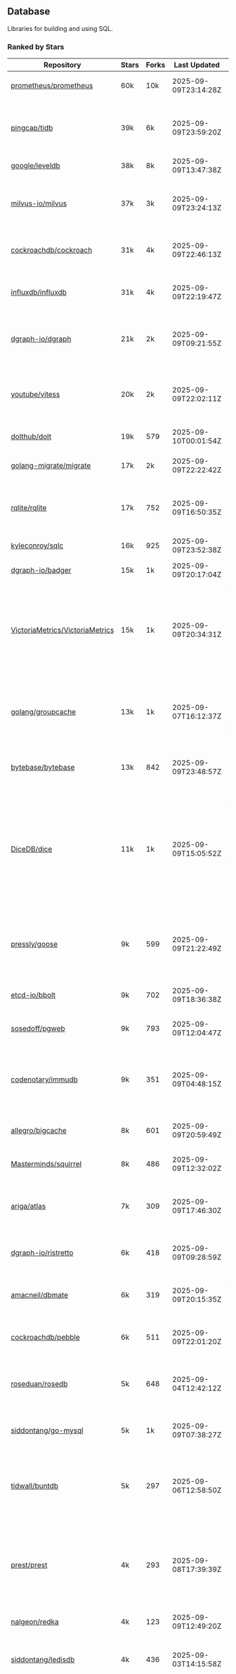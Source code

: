 ## Database

Libraries for building and using SQL.

### Ranked by Stars

| Repository | Stars | Forks | Last Updated | Description | 
|------------|-------|-------|--------------|-------------|
| [prometheus/prometheus](https://github.com/prometheus/prometheus) | 60k | 10k | 2025-09-09T23:14:28Z |  Monitoring system and time series database. |
| [pingcap/tidb](https://github.com/pingcap/tidb) | 39k | 6k | 2025-09-09T23:59:20Z |  TiDB is a distributed SQL database. Inspired by the design of Google F1. |
| [google/leveldb](https://github.com/google/leveldb) | 38k | 8k | 2025-09-09T13:47:38Z | key/value database in Go. |
| [milvus-io/milvus](https://github.com/milvus-io/milvus) | 37k | 3k | 2025-09-09T23:24:13Z |  Milvus is a vector database for embedding management, analytics and search. |
| [cockroachdb/cockroach](https://github.com/cockroachdb/cockroach) | 31k | 4k | 2025-09-09T22:46:13Z |  Scalable, Geo-Replicated, Transactional Datastore. |
| [influxdb/influxdb](https://github.com/influxdb/influxdb) | 31k | 4k | 2025-09-09T22:19:47Z |  Scalable datastore for metrics, events, and real-time analytics. |
| [dgraph-io/dgraph](https://github.com/dgraph-io/dgraph) | 21k | 2k | 2025-09-09T09:21:55Z |  Scalable, Distributed, Low Latency, High Throughput Graph Database. |
| [youtube/vitess](https://github.com/youtube/vitess) | 20k | 2k | 2025-09-09T22:02:11Z |  vitess provides servers and tools which facilitate scaling of MySQL databases for large scale web services. |
| [dolthub/dolt](https://github.com/dolthub/dolt) | 19k | 579 | 2025-09-10T00:01:54Z |  Dolt – It's Git for Data. |
| [golang-migrate/migrate](https://github.com/golang-migrate/migrate) | 17k | 2k | 2025-09-09T22:22:42Z |  Database migrations. CLI and Golang library. |
| [rqlite/rqlite](https://github.com/rqlite/rqlite) | 17k | 752 | 2025-09-09T16:50:35Z |  The lightweight, distributed, relational database built on SQLite. |
| [kyleconroy/sqlc](https://github.com/kyleconroy/sqlc) | 16k | 925 | 2025-09-09T23:52:38Z |  Generate type-safe code from SQL. |
| [dgraph-io/badger](https://github.com/dgraph-io/badger) | 15k | 1k | 2025-09-09T20:17:04Z |  Fast key-value store in Go. |
| [VictoriaMetrics/VictoriaMetrics](https://github.com/VictoriaMetrics/VictoriaMetrics) | 15k | 1k | 2025-09-09T20:34:31Z |  fast, resource-effective and scalable open source time series database. May be used as long-term remote storage for Prometheus. Supports PromQL. |
| [golang/groupcache](https://github.com/golang/groupcache) | 13k | 1k | 2025-09-07T16:12:37Z |  Groupcache is a caching and cache-filling library, intended as a replacement for memcached in many cases. |
| [bytebase/bytebase](https://github.com/bytebase/bytebase) | 13k | 842 | 2025-09-09T23:48:57Z |  Safe database schema change and version control for DevOps teams. |
| [DiceDB/dice](https://github.com/DiceDB/dice) | 11k | 1k | 2025-09-09T15:05:52Z |  An open-source, fast, reactive, in-memory database optimized for modern hardware. Higher throughput and lower median latencies, making it ideal for modern workloads. |
| [pressly/goose](https://github.com/pressly/goose) | 9k | 599 | 2025-09-09T21:22:49Z |  Database migration tool. You can manage your database's evolution by creating incremental SQL or Go scripts. |
| [etcd-io/bbolt](https://github.com/etcd-io/bbolt) | 9k | 702 | 2025-09-09T18:36:38Z |  An embedded key/value database for Go. |
| [sosedoff/pgweb](https://github.com/sosedoff/pgweb) | 9k | 793 | 2025-09-09T12:04:47Z |  Web-based PostgreSQL database browser. |
| [codenotary/immudb](https://github.com/codenotary/immudb) | 9k | 351 | 2025-09-09T04:48:15Z |  immudb is a lightweight, high-speed immutable database for systems and applications written in Go. |
| [allegro/bigcache](https://github.com/allegro/bigcache) | 8k | 601 | 2025-09-09T20:59:49Z |  Efficient key/value cache for gigabytes of data. |
| [Masterminds/squirrel](https://github.com/Masterminds/squirrel) | 8k | 486 | 2025-09-09T12:32:02Z |  Go library that helps you build SQL queries. |
| [ariga/atlas](https://github.com/ariga/atlas) | 7k | 309 | 2025-09-09T17:46:30Z |  A Database Toolkit. A CLI designed to help companies better work with their data. |
| [dgraph-io/ristretto](https://github.com/dgraph-io/ristretto) | 6k | 418 | 2025-09-09T09:28:59Z |   A high performance memory-bound Go cache. |
| [amacneil/dbmate](https://github.com/amacneil/dbmate) | 6k | 319 | 2025-09-09T20:15:35Z |  A lightweight, framework-agnostic database migration tool. |
| [cockroachdb/pebble](https://github.com/cockroachdb/pebble) | 6k | 511 | 2025-09-09T22:01:20Z |  RocksDB/LevelDB inspired key-value database in Go. |
| [roseduan/rosedb](https://github.com/roseduan/rosedb) | 5k | 648 | 2025-09-04T12:42:12Z |  An embedded k-v database based on LSM+WAL, supports string, list, hash, set, zset. |
| [siddontang/go-mysql](https://github.com/siddontang/go-mysql) | 5k | 1k | 2025-09-09T07:38:27Z |  Go toolset to handle MySQL protocol and replication. |
| [tidwall/buntdb](https://github.com/tidwall/buntdb) | 5k | 297 | 2025-09-06T12:58:50Z |  Fast, embeddable, in-memory key/value database for Go with custom indexing and spatial support. |
| [prest/prest](https://github.com/prest/prest) | 4k | 293 | 2025-09-08T17:39:39Z |  Simplify and accelerate development, ⚡ instant, realtime, high-performance on any Postgres application, existing or new. |
| [nalgeon/redka](https://github.com/nalgeon/redka) | 4k | 123 | 2025-09-09T12:49:20Z |  Redis re-implemented with SQLite. |
| [siddontang/ledisdb](https://github.com/siddontang/ledisdb) | 4k | 436 | 2025-09-03T14:15:58Z |  Ledisdb is a high performance NoSQL like Redis based on LevelDB. |
| [knq/xo](https://github.com/knq/xo) | 4k | 329 | 2025-09-09T14:38:05Z |  Generate idiomatic Go code for databases based on existing schema definitions or custom queries supporting PostgreSQL, MySQL, SQLite, Oracle, and Microsoft SQL Server. |
| [hdt3213/godis](https://github.com/hdt3213/godis) | 4k | 600 | 2025-09-08T06:55:29Z |  A Golang implemented high-performance Redis server and cluster. |
| [xujiajun/nutsdb](https://github.com/xujiajun/nutsdb) | 4k | 341 | 2025-09-06T19:12:09Z |  Nutsdb is a simple, fast, embeddable, persistent key/value store written in pure Go. It supports fully serializable transactions and many data structures such as list, set, sorted set. |
| [rubenv/sql-migrate](https://github.com/rubenv/sql-migrate) | 3k | 290 | 2025-09-05T05:55:06Z |  Database migration tool. Allows embedding migrations into the application using go-bindata. |
| [go-jet/jet](https://github.com/go-jet/jet) | 3k | 156 | 2025-09-09T21:25:18Z |  Framework for writing type-safe SQL queries in Go, with ability to easily convert database query result into desired arbitrary object structure. |
| [lindb/lindb](https://github.com/lindb/lindb) | 3k | 280 | 2025-09-06T05:47:35Z |  LinDB is a scalable, high performance, high availability distributed time series database. |
| [eko/gocache](https://github.com/eko/gocache) | 3k | 219 | 2025-09-09T13:58:04Z |  A complete Go cache library with multiple stores (memory, memcache, redis, ...), chainable, loadable, metrics cache and more. |
| [HouzuoGuo/tiedot](https://github.com/HouzuoGuo/tiedot) | 3k | 260 | 2025-08-27T12:04:54Z |  Your NoSQL database powered by Golang. |
| [bluele/gcache](https://github.com/bluele/gcache) | 3k | 283 | 2025-09-09T15:24:45Z |  Cache library with support for expirable Cache, LFU, LRU and ARC. |
| [doug-martin/goqu](https://github.com/doug-martin/goqu) | 3k | 220 | 2025-09-08T03:28:27Z |  Idiomatic SQL builder and query library. |
| [maypok86/otter](https://github.com/maypok86/otter) | 2k | 52 | 2025-09-09T15:35:59Z |  A high performance lockless cache for Go. Many times faster than Ristretto and friends. |
| [VictoriaMetrics/fastcache](https://github.com/VictoriaMetrics/fastcache) | 2k | 185 | 2025-09-08T13:17:21Z |  fast thread-safe inmemory cache for big number of entries. Minimizes GC overhead. |
| [flower-corp/lotusdb](https://github.com/flower-corp/lotusdb) | 2k | 185 | 2025-09-04T13:11:30Z |  Fast k/v database compatible with lsm and b+tree. |
| [muesli/cache2go](https://github.com/muesli/cache2go) | 2k | 513 | 2025-08-28T09:32:25Z |  In-memory key:value cache which supports automatic invalidation based on timeouts. |
| [didi/gendry](https://github.com/didi/gendry) | 2k | 196 | 2025-09-05T02:12:22Z |  Non-invasive SQL builder and powerful data binder. |
| [CovenantSQL/CovenantSQL](https://github.com/CovenantSQL/CovenantSQL) | 2k | 145 | 2025-09-08T18:04:12Z |  CovenantSQL is a SQL database on blockchain. |
| [kelindar/column](https://github.com/kelindar/column) | 1k | 65 | 2025-08-23T10:10:04Z |  High-performance, columnar, embeddable in-memory store with bitmap indexing and transactions. |
| [peterbourgon/diskv](https://github.com/peterbourgon/diskv) | 1k | 105 | 2025-09-01T05:58:19Z |  Home-grown disk-backed key-value store. |
| [Vertamedia/chproxy](https://github.com/Vertamedia/chproxy) | 1k | 274 | 2025-09-08T11:02:55Z |  HTTP proxy for ClickHouse database. |
| [akrylysov/pogreb](https://github.com/akrylysov/pogreb) | 1k | 94 | 2025-08-23T10:20:33Z |  Embedded key-value store for read-heavy workloads. |
| [skeema/skeema](https://github.com/skeema/skeema) | 1k | 104 | 2025-09-03T21:37:14Z |  Pure-SQL schema management system for MySQL, with support for sharding and external online schema change tools. |
| [paranoidguy/databunker](https://github.com/paranoidguy/databunker) | 1k | 85 | 2025-09-06T22:44:09Z |  Personally identifiable information (PII) storage service built to comply with GDPR and CCPA. |
| [objectbox/objectbox-go](https://github.com/objectbox/objectbox-go) | 1k | 51 | 2025-09-09T03:17:44Z |  High-performance embedded Object Database (NoSQL) with Go API. |
| [viccon/sturdyc](https://github.com/viccon/sturdyc) | 1k | 30 | 2025-09-09T08:46:12Z |  A caching library with advanced concurrency features designed to make I/O heavy applications robust and highly performant. |
| [cybertec-postgresql/pg_timetable](https://github.com/cybertec-postgresql/pg_timetable) | 1k | 66 | 2025-09-09T17:16:13Z |  Advanced scheduling for PostgreSQL. |
| [jellydator/ttlcache](https://github.com/jellydator/ttlcache) | 1k | 131 | 2025-09-09T19:55:17Z |  An in-memory cache with item expiration and generics. |
| [go-gormigrate/gormigrate](https://github.com/go-gormigrate/gormigrate) | 1k | 104 | 2025-09-09T16:46:03Z |  Database schema migration helper for Gorm ORM. |
| [linkedin/goavro](https://github.com/linkedin/goavro) | 1k | 224 | 2025-09-08T19:20:39Z |  A Go package that encodes and decodes Avro data. |
| [krotik/eliasdb](https://github.com/krotik/eliasdb) | 1k | 50 | 2025-08-28T12:52:32Z |  Dependency-free, transactional graph database with REST API, phrase search and SQL-like query language. |
| [couchbase/moss](https://github.com/couchbase/moss) | 1k | 63 | 2025-08-24T05:17:44Z |  Moss is a simple LSM key-value storage engine written in 100% Go. |
| [ostafen/clover](https://github.com/ostafen/clover) | 775 | 68 | 2025-09-09T06:13:05Z |  A lightweight document-oriented NoSQL database written in pure Golang. |
| [gchaincl/dotsql](https://github.com/gchaincl/dotsql) | 749 | 53 | 2025-07-24T10:08:22Z |  Go library that helps you keep sql files in one place and use them with ease. |
| [go-ozzo/ozzo-dbx](https://github.com/go-ozzo/ozzo-dbx) | 656 | 102 | 2025-08-14T15:26:52Z |  Powerful data retrieval methods as well as DB-agnostic query building capabilities. |
| [HDT3213/rdb](https://github.com/HDT3213/rdb) | 570 | 127 | 2025-09-09T14:19:09Z |  Redis RDB file parser for secondary development and memory analysis. |
| [mgtv-tech/jetcache-go](https://github.com/mgtv-tech/jetcache-go) | 510 | 38 | 2025-09-09T03:56:02Z |  Unified Go cache library supporting multi-level caching. |
| [EchoVault/EchoVault](https://github.com/EchoVault/EchoVault) | 504 | 44 | 2025-09-04T23:48:09Z |  Embeddable Distributed in-memory data store compatible with Redis clients. |
| [nikepan/clickhouse-bulk](https://github.com/nikepan/clickhouse-bulk) | 504 | 86 | 2025-08-25T14:27:34Z |  Collects small inserts and sends big requests to ClickHouse servers. |
| [lqs/sqlingo](https://github.com/lqs/sqlingo) | 441 | 27 | 2025-09-08T02:33:58Z |  A lightweight DSL to build SQL in Go. |
| [jmhodges/levigo](https://github.com/jmhodges/levigo) | 419 | 82 | 2025-09-05T15:23:29Z |  Levigo is a Go wrapper for LevelDB. |
| [rocketlaunchr/dbq](https://github.com/rocketlaunchr/dbq) | 414 | 20 | 2025-08-27T20:35:44Z |  Zero boilerplate database operations for Go. |
| [recoilme/pudge](https://github.com/recoilme/pudge) | 373 | 33 | 2025-05-10T18:56:16Z |  Fast and simple key/value store written using Go's standard library. |
| [faabiosr/cachego](https://github.com/faabiosr/cachego) | 373 | 23 | 2025-05-19T03:52:25Z |  Golang Cache component for multiple drivers. |
| [Yiling-J/theine-go](https://github.com/Yiling-J/theine-go) | 344 | 22 | 2025-09-06T11:25:13Z |  High performance, near optimal in-memory cache with proactive TTL expiration and generics. |
| [wesql/wescale](https://github.com/wesql/wescale) | 306 | 13 | 2025-09-07T12:07:33Z |  WeScale is a database proxy designed to enhance the scalability, performance, security, and resilience of your applications. |
| [elgris/sqrl](https://github.com/elgris/sqrl) | 282 | 37 | 2025-08-30T21:22:34Z |  SQL query builder, fork of Squirrel with improved performance. |
| [gatewayd-io/gatewayd](https://github.com/gatewayd-io/gatewayd) | 266 | 21 | 2025-09-06T18:48:32Z |  Cloud-native database gateway and framework for building data-driven applications. Like API gateways, for databases. |
| [chrislusf/vasto](https://github.com/chrislusf/vasto) | 264 | 30 | 2025-08-07T14:05:38Z |  A distributed high-performance key-value store. On Disk. Eventual consistent. HA. Able to grow or shrink without service interruption. |
| [elastic/go-freelru](https://github.com/elastic/go-freelru) | 249 | 20 | 2025-09-04T05:33:39Z | A GC-less, fast and generic LRU hashmap library with optional locking, sharding, eviction and expiration. |
| [liweiyi88/onedump](https://github.com/liweiyi88/onedump) | 229 | 20 | 2025-09-09T01:43:33Z |  Database backup from different drivers to different destinations with one command and configuration. |
| [naughtygopher/pocache](https://github.com/naughtygopher/pocache) | 225 | 5 | 2025-08-25T17:22:22Z |  Pocache is a minimal cache package which focuses on a preemptive optimistic caching strategy. |
| [fern4lvarez/piladb](https://github.com/fern4lvarez/piladb) | 207 | 22 | 2025-06-20T18:56:40Z |  Lightweight RESTful database engine based on stack data structures. |
| [bokwoon95/go-structured-query](https://github.com/bokwoon95/go-structured-query) | 201 | 11 | 2025-06-01T17:00:01Z |  Type-safe SQL builder and struct mapper for Go. |
| [knocknote/octillery](https://github.com/knocknote/octillery) | 199 | 30 | 2025-08-08T22:31:12Z |  Go package for sharding databases ( Supports every ORM or raw SQL ). |
| [akyoto/cache](https://github.com/akyoto/cache) | 194 | 22 | 2025-07-18T22:24:22Z |  In-memory key:value store with expiration time, 0 dependencies, <100 LoC, 100% coverage. |
| [amit-davidson/LibraDB](https://github.com/amit-davidson/LibraDB) | 190 | 27 | 2025-08-09T13:02:33Z |  LibraDB is a simple database with less than 1000 lines of code for learning. |
| [arthurkushman/buildsqlx](https://github.com/arthurkushman/buildsqlx) | 182 | 17 | 2025-08-10T00:42:37Z |  Go database query builder library for PostgreSQL. |
| [leporo/sqlf](https://github.com/leporo/sqlf) | 181 | 15 | 2025-08-11T14:05:24Z |  Fast SQL query builder. |
| [lopezator/migrator](https://github.com/lopezator/migrator) | 178 | 18 | 2025-06-27T14:50:36Z |  Dead simple Go database migration library. |
| [nullism/bqb](https://github.com/nullism/bqb) | 174 | 13 | 2025-07-23T15:33:28Z |  Lightweight and easy to learn query builder. |
| [iwanbk/bcache](https://github.com/iwanbk/bcache) | 161 | 20 | 2025-08-08T08:15:26Z |  Eventually consistent distributed in-memory cache Go library. |
| [viney-shih/go-cache](https://github.com/viney-shih/go-cache) | 159 | 13 | 2025-08-22T21:25:03Z |  A flexible multi-layer Go caching library to deal with in-memory and shared cache by adopting Cache-Aside pattern. |
| [GuiaBolso/darwin](https://github.com/GuiaBolso/darwin) | 149 | 33 | 2025-05-31T14:31:28Z |  Database schema evolution library for Go. |
| [galeone/igor](https://github.com/galeone/igor) | 126 | 4 | 2025-05-12T21:36:37Z |  Abstraction layer for PostgreSQL that supports advanced functionality and uses gorm-like syntax. |
| [erni27/imcache](https://github.com/erni27/imcache) | 125 | 6 | 2025-06-24T14:54:40Z |  A generic in-memory cache Go library. It supports expiration, sliding expiration, max entries limit, eviction callbacks and sharding. |
| [unit-io/unitdb](https://github.com/unit-io/unitdb) | 123 | 10 | 2025-08-14T20:20:10Z |  Fast timeseries database for IoT, realtime messaging applications. Access unitdb with pubsub over tcp or websocket using github.com/unit-io/unitd application. |
| [sunary/sqlize](https://github.com/sunary/sqlize) | 121 | 14 | 2025-07-30T07:23:35Z |  Database migration generator. Allows generate sql migration from model and existing sql by differ them. |
| [sj14/dbbench](https://github.com/sj14/dbbench) | 110 | 19 | 2025-09-09T14:29:25Z |  Database benchmarking tool with support for several databases and scripts. |
| [OrlovEvgeny/go-mcache](https://github.com/OrlovEvgeny/go-mcache) | 99 | 17 | 2025-08-20T19:39:27Z |  Fast in-memory key:value store/cache library. Pointer caches. |
| [jameycribbs/hare](https://github.com/jameycribbs/hare) | 98 | 10 | 2025-09-06T11:25:29Z |  A simple database management system that stores each table as a text file of line-delimited JSON. |
| [cristalhq/builq](https://github.com/cristalhq/builq) | 94 | 3 | 2025-06-19T20:56:34Z |  Easily build SQL queries in Go. |
| [robinjoseph08/go-pg-migrations](https://github.com/robinjoseph08/go-pg-migrations) | 86 | 22 | 2025-07-12T12:21:29Z |  A Go package to help write migrations with go-pg/pg. |
| [zekroTJA/timedmap](https://github.com/zekroTJA/timedmap) | 74 | 10 | 2025-08-02T15:44:44Z |  Map with expiring key-value pairs. |
| [bartventer/gorm-multitenancy](https://github.com/bartventer/gorm-multitenancy) | 69 | 6 | 2025-09-04T09:48:56Z |  Multi-tenancy support for GORM managed databases. |
| [codingsince1985/couchcache](https://github.com/codingsince1985/couchcache) | 67 | 7 | 2025-06-20T19:01:18Z |  RESTful caching micro-service backed by Couchbase server. |
| [xujiajun/godbal](https://github.com/xujiajun/godbal) | 59 | 29 | 2024-02-03T19:00:49Z |  Database Abstraction Layer (dbal) for go. Support SQL builder and get result easily. |
| [floatdrop/2q](https://github.com/floatdrop/2q) | 48 | 4 | 2025-08-22T01:57:26Z |  2Q in-memory cache implementation. |
| [khezen/avro](https://github.com/khezen/avro) | 47 | 10 | 2025-01-15T01:14:40Z |  Discover SQL schemas and convert them to AVRO schemas. Query SQL records into AVRO bytes. |
| [oaStuff/clusteredBigCache](https://github.com/oaStuff/clusteredBigCache) | 46 | 5 | 2025-08-04T02:10:55Z |  BigCache with clustering support and individual item expiration. |
| [adlio/schema](https://github.com/adlio/schema) | 42 | 5 | 2025-07-21T20:04:10Z |  Library to embed schema migrations for database/sql-compatible databases inside your Go binaries. |
| [xgzlucario/rotom](https://github.com/xgzlucario/rotom) | 40 | 4 | 2025-08-22T20:49:17Z |  A tiny Redis server built with Golang, compatible with RESP protocols. |
| [claygod/coffer](https://github.com/claygod/coffer) | 40 | 4 | 2025-08-19T22:26:22Z |  Simple ACID key-value database that supports transactions. |
| [codingconcepts/dg](https://github.com/codingconcepts/dg) | 37 | 3 | 2025-09-07T22:58:06Z |  A fast data generator that produces CSV files from generated relational data. |
| [hexdigest/prep](https://github.com/hexdigest/prep) | 36 | 5 | 2025-08-25T18:35:16Z |  Use prepared SQL statements without changing your code. |
| [twharmon/gosql](https://github.com/twharmon/gosql) | 36 | 2 | 2025-03-09T13:35:22Z |  SQL Query builder with better null values support. |
| [HnH/qry](https://github.com/HnH/qry) | 35 | 7 | 2024-02-27T10:37:40Z |  Tool that generates constants from files with raw SQL queries. |
| [RichardKnop/go-fixtures](https://github.com/RichardKnop/go-fixtures) | 31 | 11 | 2025-08-01T21:24:58Z |  Django style fixtures for Golang's excellent built-in database/sql library. |
| [kazhuravlev/database-gateway](https://github.com/kazhuravlev/database-gateway) | 29 | 1 | 2025-08-07T13:28:50Z |  Running SQL in production with ACLs, logs, and shared links. |
| [larapulse/migrator](https://github.com/larapulse/migrator) | 25 | 4 | 2025-04-24T09:05:44Z |  MySQL database migrator designed to run migrations to your features and manage database schema update with intuitive go code. |
| [motrboat/hotcoal](https://github.com/motrboat/hotcoal) | 24 | 1 | 2025-05-01T10:41:28Z |  Secure your handcrafted SQL against injection. |
| [mdaliyan/icache](https://github.com/mdaliyan/icache) | 23 | 3 | 2025-09-02T15:47:54Z |  A High Performance, Generic, thread-safe, zero-dependency cache package. |
| [andizzle/rwdb](https://github.com/andizzle/rwdb) | 20 | 2 | 2025-02-26T02:38:14Z |  rwdb provides read replica capability for multiple database servers setup. |
| [rafaeljesus/tempdb](https://github.com/rafaeljesus/tempdb) | 19 | 3 | 2024-04-18T14:17:05Z |  Key-value store for temporary items. |
| [muir/libschema](https://github.com/muir/libschema) | 17 | 5 | 2025-08-29T18:36:27Z |  Define your migrations separately in each library. Migrations for open source libraries. MySQL & PostgreSQL. |
| [Kachit/gorm-seeder](https://github.com/Kachit/gorm-seeder) | 16 | 1 | 2025-06-10T06:28:39Z |  Simple database seeder for Gorm ORM. |
| [pupizoid/ormlite](https://github.com/pupizoid/ormlite) | 16 | 3 | 2024-11-24T10:37:28Z |  Lightweight package containing some ORM-like features and helpers for sqlite databases. |
| [ulovecode/gdcache](https://github.com/ulovecode/gdcache) | 13 | 2 | 2024-08-01T03:24:23Z |  A pure non-intrusive cache library implemented by golang, you can use it to implement your own distributed cache. |
| [oracle/coherence-go-client](https://github.com/oracle/coherence-go-client) | 13 | 6 | 2025-08-15T07:54:24Z |  Full implementation of Oracle Coherence cache API for Go applications using gRPC as network transport. |
| [szyhf/go-gcache](https://github.com/szyhf/go-gcache) | 12 | 0 | 2025-05-26T12:09:49Z |  The generic version of `GCache`, cache support for expirable Cache, LFU, LRU and ARC. |
| [yuseferi/gocache](https://github.com/yuseferi/gocache) | 12 | 0 | 2025-06-27T14:49:53Z |  A data race free Go ache library with high performance and auto pruge functionality |
| [no-src/nscache](https://github.com/no-src/nscache) | 12 | 0 | 2025-09-02T05:12:46Z |  A Go caching framework that supports multiple data source drivers. |
| [lawzava/go-pg-migrate](https://github.com/lawzava/go-pg-migrate) | 11 | 3 | 2025-02-26T02:36:14Z |  CLI-friendly package for go-pg migrations management. |
| [cheshir/ttlcache](https://github.com/cheshir/ttlcache) | 10 | 8 | 2024-12-16T21:28:34Z |  In-memory key value storage with TTL for each record. |
| [rafaelespinoza/godfish](https://github.com/rafaelespinoza/godfish) | 8 | 1 | 2025-08-18T04:51:45Z |  Database migration manager, works with native query language. Support for cassandra, mysql, postgres, sqlite3. |
| [go-the-way/sg](https://github.com/go-the-way/sg) | 7 | 0 | 2025-05-01T10:41:23Z |  A SQL Gen for generating standard SQLs(supports: CRUD) written in Go. |
| [Jacobbrewer1/patcher](https://github.com/Jacobbrewer1/patcher) | 6 | 4 | 2025-09-08T19:36:30Z |  Powerful SQL Query builder that automatically generates SQL queries from structs. |
| [/](https://github.com/gobuffalo/pop/tree/master/soda) | 0 | 0 | 0001-01-01T00:00:00Z |  Database migration, creation, ORM, etc... for MySQL, PostgreSQL, and SQLite. |

### Ranked by Forks

| Repository | Stars | Forks | Last Updated | Description | 
|------------|-------|-------|--------------|-------------|
| [prometheus/prometheus](https://github.com/prometheus/prometheus) | 60k | 10k | 2025-09-09T23:14:28Z |  Monitoring system and time series database. |
| [google/leveldb](https://github.com/google/leveldb) | 38k | 8k | 2025-09-09T13:47:38Z | key/value database in Go. |
| [pingcap/tidb](https://github.com/pingcap/tidb) | 39k | 6k | 2025-09-09T23:59:20Z |  TiDB is a distributed SQL database. Inspired by the design of Google F1. |
| [cockroachdb/cockroach](https://github.com/cockroachdb/cockroach) | 31k | 4k | 2025-09-09T22:46:13Z |  Scalable, Geo-Replicated, Transactional Datastore. |
| [influxdb/influxdb](https://github.com/influxdb/influxdb) | 31k | 4k | 2025-09-09T22:19:47Z |  Scalable datastore for metrics, events, and real-time analytics. |
| [milvus-io/milvus](https://github.com/milvus-io/milvus) | 37k | 3k | 2025-09-09T23:24:13Z |  Milvus is a vector database for embedding management, analytics and search. |
| [youtube/vitess](https://github.com/youtube/vitess) | 20k | 2k | 2025-09-09T22:02:11Z |  vitess provides servers and tools which facilitate scaling of MySQL databases for large scale web services. |
| [dgraph-io/dgraph](https://github.com/dgraph-io/dgraph) | 21k | 2k | 2025-09-09T09:21:55Z |  Scalable, Distributed, Low Latency, High Throughput Graph Database. |
| [golang-migrate/migrate](https://github.com/golang-migrate/migrate) | 17k | 2k | 2025-09-09T22:22:42Z |  Database migrations. CLI and Golang library. |
| [VictoriaMetrics/VictoriaMetrics](https://github.com/VictoriaMetrics/VictoriaMetrics) | 15k | 1k | 2025-09-09T20:34:31Z |  fast, resource-effective and scalable open source time series database. May be used as long-term remote storage for Prometheus. Supports PromQL. |
| [DiceDB/dice](https://github.com/DiceDB/dice) | 11k | 1k | 2025-09-09T15:05:52Z |  An open-source, fast, reactive, in-memory database optimized for modern hardware. Higher throughput and lower median latencies, making it ideal for modern workloads. |
| [golang/groupcache](https://github.com/golang/groupcache) | 13k | 1k | 2025-09-07T16:12:37Z |  Groupcache is a caching and cache-filling library, intended as a replacement for memcached in many cases. |
| [dgraph-io/badger](https://github.com/dgraph-io/badger) | 15k | 1k | 2025-09-09T20:17:04Z |  Fast key-value store in Go. |
| [siddontang/go-mysql](https://github.com/siddontang/go-mysql) | 5k | 1k | 2025-09-09T07:38:27Z |  Go toolset to handle MySQL protocol and replication. |
| [kyleconroy/sqlc](https://github.com/kyleconroy/sqlc) | 16k | 925 | 2025-09-09T23:52:38Z |  Generate type-safe code from SQL. |
| [bytebase/bytebase](https://github.com/bytebase/bytebase) | 13k | 842 | 2025-09-09T23:48:57Z |  Safe database schema change and version control for DevOps teams. |
| [sosedoff/pgweb](https://github.com/sosedoff/pgweb) | 9k | 793 | 2025-09-09T12:04:47Z |  Web-based PostgreSQL database browser. |
| [rqlite/rqlite](https://github.com/rqlite/rqlite) | 17k | 752 | 2025-09-09T16:50:35Z |  The lightweight, distributed, relational database built on SQLite. |
| [etcd-io/bbolt](https://github.com/etcd-io/bbolt) | 9k | 702 | 2025-09-09T18:36:38Z |  An embedded key/value database for Go. |
| [roseduan/rosedb](https://github.com/roseduan/rosedb) | 5k | 648 | 2025-09-04T12:42:12Z |  An embedded k-v database based on LSM+WAL, supports string, list, hash, set, zset. |
| [allegro/bigcache](https://github.com/allegro/bigcache) | 8k | 601 | 2025-09-09T20:59:49Z |  Efficient key/value cache for gigabytes of data. |
| [hdt3213/godis](https://github.com/hdt3213/godis) | 4k | 600 | 2025-09-08T06:55:29Z |  A Golang implemented high-performance Redis server and cluster. |
| [pressly/goose](https://github.com/pressly/goose) | 9k | 599 | 2025-09-09T21:22:49Z |  Database migration tool. You can manage your database's evolution by creating incremental SQL or Go scripts. |
| [dolthub/dolt](https://github.com/dolthub/dolt) | 19k | 579 | 2025-09-10T00:01:54Z |  Dolt – It's Git for Data. |
| [muesli/cache2go](https://github.com/muesli/cache2go) | 2k | 513 | 2025-08-28T09:32:25Z |  In-memory key:value cache which supports automatic invalidation based on timeouts. |
| [cockroachdb/pebble](https://github.com/cockroachdb/pebble) | 6k | 511 | 2025-09-09T22:01:20Z |  RocksDB/LevelDB inspired key-value database in Go. |
| [Masterminds/squirrel](https://github.com/Masterminds/squirrel) | 8k | 486 | 2025-09-09T12:32:02Z |  Go library that helps you build SQL queries. |
| [siddontang/ledisdb](https://github.com/siddontang/ledisdb) | 4k | 436 | 2025-09-03T14:15:58Z |  Ledisdb is a high performance NoSQL like Redis based on LevelDB. |
| [dgraph-io/ristretto](https://github.com/dgraph-io/ristretto) | 6k | 418 | 2025-09-09T09:28:59Z |   A high performance memory-bound Go cache. |
| [codenotary/immudb](https://github.com/codenotary/immudb) | 9k | 351 | 2025-09-09T04:48:15Z |  immudb is a lightweight, high-speed immutable database for systems and applications written in Go. |
| [xujiajun/nutsdb](https://github.com/xujiajun/nutsdb) | 4k | 341 | 2025-09-06T19:12:09Z |  Nutsdb is a simple, fast, embeddable, persistent key/value store written in pure Go. It supports fully serializable transactions and many data structures such as list, set, sorted set. |
| [knq/xo](https://github.com/knq/xo) | 4k | 329 | 2025-09-09T14:38:05Z |  Generate idiomatic Go code for databases based on existing schema definitions or custom queries supporting PostgreSQL, MySQL, SQLite, Oracle, and Microsoft SQL Server. |
| [amacneil/dbmate](https://github.com/amacneil/dbmate) | 6k | 319 | 2025-09-09T20:15:35Z |  A lightweight, framework-agnostic database migration tool. |
| [ariga/atlas](https://github.com/ariga/atlas) | 7k | 309 | 2025-09-09T17:46:30Z |  A Database Toolkit. A CLI designed to help companies better work with their data. |
| [tidwall/buntdb](https://github.com/tidwall/buntdb) | 5k | 297 | 2025-09-06T12:58:50Z |  Fast, embeddable, in-memory key/value database for Go with custom indexing and spatial support. |
| [prest/prest](https://github.com/prest/prest) | 4k | 293 | 2025-09-08T17:39:39Z |  Simplify and accelerate development, ⚡ instant, realtime, high-performance on any Postgres application, existing or new. |
| [rubenv/sql-migrate](https://github.com/rubenv/sql-migrate) | 3k | 290 | 2025-09-05T05:55:06Z |  Database migration tool. Allows embedding migrations into the application using go-bindata. |
| [bluele/gcache](https://github.com/bluele/gcache) | 3k | 283 | 2025-09-09T15:24:45Z |  Cache library with support for expirable Cache, LFU, LRU and ARC. |
| [lindb/lindb](https://github.com/lindb/lindb) | 3k | 280 | 2025-09-06T05:47:35Z |  LinDB is a scalable, high performance, high availability distributed time series database. |
| [Vertamedia/chproxy](https://github.com/Vertamedia/chproxy) | 1k | 274 | 2025-09-08T11:02:55Z |  HTTP proxy for ClickHouse database. |
| [HouzuoGuo/tiedot](https://github.com/HouzuoGuo/tiedot) | 3k | 260 | 2025-08-27T12:04:54Z |  Your NoSQL database powered by Golang. |
| [linkedin/goavro](https://github.com/linkedin/goavro) | 1k | 224 | 2025-09-08T19:20:39Z |  A Go package that encodes and decodes Avro data. |
| [doug-martin/goqu](https://github.com/doug-martin/goqu) | 3k | 220 | 2025-09-08T03:28:27Z |  Idiomatic SQL builder and query library. |
| [eko/gocache](https://github.com/eko/gocache) | 3k | 219 | 2025-09-09T13:58:04Z |  A complete Go cache library with multiple stores (memory, memcache, redis, ...), chainable, loadable, metrics cache and more. |
| [didi/gendry](https://github.com/didi/gendry) | 2k | 196 | 2025-09-05T02:12:22Z |  Non-invasive SQL builder and powerful data binder. |
| [VictoriaMetrics/fastcache](https://github.com/VictoriaMetrics/fastcache) | 2k | 185 | 2025-09-08T13:17:21Z |  fast thread-safe inmemory cache for big number of entries. Minimizes GC overhead. |
| [flower-corp/lotusdb](https://github.com/flower-corp/lotusdb) | 2k | 185 | 2025-09-04T13:11:30Z |  Fast k/v database compatible with lsm and b+tree. |
| [go-jet/jet](https://github.com/go-jet/jet) | 3k | 156 | 2025-09-09T21:25:18Z |  Framework for writing type-safe SQL queries in Go, with ability to easily convert database query result into desired arbitrary object structure. |
| [CovenantSQL/CovenantSQL](https://github.com/CovenantSQL/CovenantSQL) | 2k | 145 | 2025-09-08T18:04:12Z |  CovenantSQL is a SQL database on blockchain. |
| [jellydator/ttlcache](https://github.com/jellydator/ttlcache) | 1k | 131 | 2025-09-09T19:55:17Z |  An in-memory cache with item expiration and generics. |
| [HDT3213/rdb](https://github.com/HDT3213/rdb) | 570 | 127 | 2025-09-09T14:19:09Z |  Redis RDB file parser for secondary development and memory analysis. |
| [nalgeon/redka](https://github.com/nalgeon/redka) | 4k | 123 | 2025-09-09T12:49:20Z |  Redis re-implemented with SQLite. |
| [peterbourgon/diskv](https://github.com/peterbourgon/diskv) | 1k | 105 | 2025-09-01T05:58:19Z |  Home-grown disk-backed key-value store. |
| [skeema/skeema](https://github.com/skeema/skeema) | 1k | 104 | 2025-09-03T21:37:14Z |  Pure-SQL schema management system for MySQL, with support for sharding and external online schema change tools. |
| [go-gormigrate/gormigrate](https://github.com/go-gormigrate/gormigrate) | 1k | 104 | 2025-09-09T16:46:03Z |  Database schema migration helper for Gorm ORM. |
| [go-ozzo/ozzo-dbx](https://github.com/go-ozzo/ozzo-dbx) | 656 | 102 | 2025-08-14T15:26:52Z |  Powerful data retrieval methods as well as DB-agnostic query building capabilities. |
| [akrylysov/pogreb](https://github.com/akrylysov/pogreb) | 1k | 94 | 2025-08-23T10:20:33Z |  Embedded key-value store for read-heavy workloads. |
| [nikepan/clickhouse-bulk](https://github.com/nikepan/clickhouse-bulk) | 504 | 86 | 2025-08-25T14:27:34Z |  Collects small inserts and sends big requests to ClickHouse servers. |
| [paranoidguy/databunker](https://github.com/paranoidguy/databunker) | 1k | 85 | 2025-09-06T22:44:09Z |  Personally identifiable information (PII) storage service built to comply with GDPR and CCPA. |
| [jmhodges/levigo](https://github.com/jmhodges/levigo) | 419 | 82 | 2025-09-05T15:23:29Z |  Levigo is a Go wrapper for LevelDB. |
| [ostafen/clover](https://github.com/ostafen/clover) | 775 | 68 | 2025-09-09T06:13:05Z |  A lightweight document-oriented NoSQL database written in pure Golang. |
| [cybertec-postgresql/pg_timetable](https://github.com/cybertec-postgresql/pg_timetable) | 1k | 66 | 2025-09-09T17:16:13Z |  Advanced scheduling for PostgreSQL. |
| [kelindar/column](https://github.com/kelindar/column) | 1k | 65 | 2025-08-23T10:10:04Z |  High-performance, columnar, embeddable in-memory store with bitmap indexing and transactions. |
| [couchbase/moss](https://github.com/couchbase/moss) | 1k | 63 | 2025-08-24T05:17:44Z |  Moss is a simple LSM key-value storage engine written in 100% Go. |
| [gchaincl/dotsql](https://github.com/gchaincl/dotsql) | 749 | 53 | 2025-07-24T10:08:22Z |  Go library that helps you keep sql files in one place and use them with ease. |
| [maypok86/otter](https://github.com/maypok86/otter) | 2k | 52 | 2025-09-09T15:35:59Z |  A high performance lockless cache for Go. Many times faster than Ristretto and friends. |
| [objectbox/objectbox-go](https://github.com/objectbox/objectbox-go) | 1k | 51 | 2025-09-09T03:17:44Z |  High-performance embedded Object Database (NoSQL) with Go API. |
| [krotik/eliasdb](https://github.com/krotik/eliasdb) | 1k | 50 | 2025-08-28T12:52:32Z |  Dependency-free, transactional graph database with REST API, phrase search and SQL-like query language. |
| [EchoVault/EchoVault](https://github.com/EchoVault/EchoVault) | 504 | 44 | 2025-09-04T23:48:09Z |  Embeddable Distributed in-memory data store compatible with Redis clients. |
| [mgtv-tech/jetcache-go](https://github.com/mgtv-tech/jetcache-go) | 510 | 38 | 2025-09-09T03:56:02Z |  Unified Go cache library supporting multi-level caching. |
| [elgris/sqrl](https://github.com/elgris/sqrl) | 282 | 37 | 2025-08-30T21:22:34Z |  SQL query builder, fork of Squirrel with improved performance. |
| [recoilme/pudge](https://github.com/recoilme/pudge) | 373 | 33 | 2025-05-10T18:56:16Z |  Fast and simple key/value store written using Go's standard library. |
| [GuiaBolso/darwin](https://github.com/GuiaBolso/darwin) | 149 | 33 | 2025-05-31T14:31:28Z |  Database schema evolution library for Go. |
| [chrislusf/vasto](https://github.com/chrislusf/vasto) | 264 | 30 | 2025-08-07T14:05:38Z |  A distributed high-performance key-value store. On Disk. Eventual consistent. HA. Able to grow or shrink without service interruption. |
| [viccon/sturdyc](https://github.com/viccon/sturdyc) | 1k | 30 | 2025-09-09T08:46:12Z |  A caching library with advanced concurrency features designed to make I/O heavy applications robust and highly performant. |
| [knocknote/octillery](https://github.com/knocknote/octillery) | 199 | 30 | 2025-08-08T22:31:12Z |  Go package for sharding databases ( Supports every ORM or raw SQL ). |
| [xujiajun/godbal](https://github.com/xujiajun/godbal) | 59 | 29 | 2024-02-03T19:00:49Z |  Database Abstraction Layer (dbal) for go. Support SQL builder and get result easily. |
| [lqs/sqlingo](https://github.com/lqs/sqlingo) | 441 | 27 | 2025-09-08T02:33:58Z |  A lightweight DSL to build SQL in Go. |
| [amit-davidson/LibraDB](https://github.com/amit-davidson/LibraDB) | 190 | 27 | 2025-08-09T13:02:33Z |  LibraDB is a simple database with less than 1000 lines of code for learning. |
| [faabiosr/cachego](https://github.com/faabiosr/cachego) | 373 | 23 | 2025-05-19T03:52:25Z |  Golang Cache component for multiple drivers. |
| [akyoto/cache](https://github.com/akyoto/cache) | 194 | 22 | 2025-07-18T22:24:22Z |  In-memory key:value store with expiration time, 0 dependencies, <100 LoC, 100% coverage. |
| [robinjoseph08/go-pg-migrations](https://github.com/robinjoseph08/go-pg-migrations) | 86 | 22 | 2025-07-12T12:21:29Z |  A Go package to help write migrations with go-pg/pg. |
| [fern4lvarez/piladb](https://github.com/fern4lvarez/piladb) | 207 | 22 | 2025-06-20T18:56:40Z |  Lightweight RESTful database engine based on stack data structures. |
| [Yiling-J/theine-go](https://github.com/Yiling-J/theine-go) | 344 | 22 | 2025-09-06T11:25:13Z |  High performance, near optimal in-memory cache with proactive TTL expiration and generics. |
| [gatewayd-io/gatewayd](https://github.com/gatewayd-io/gatewayd) | 266 | 21 | 2025-09-06T18:48:32Z |  Cloud-native database gateway and framework for building data-driven applications. Like API gateways, for databases. |
| [liweiyi88/onedump](https://github.com/liweiyi88/onedump) | 229 | 20 | 2025-09-09T01:43:33Z |  Database backup from different drivers to different destinations with one command and configuration. |
| [elastic/go-freelru](https://github.com/elastic/go-freelru) | 249 | 20 | 2025-09-04T05:33:39Z | A GC-less, fast and generic LRU hashmap library with optional locking, sharding, eviction and expiration. |
| [iwanbk/bcache](https://github.com/iwanbk/bcache) | 161 | 20 | 2025-08-08T08:15:26Z |  Eventually consistent distributed in-memory cache Go library. |
| [rocketlaunchr/dbq](https://github.com/rocketlaunchr/dbq) | 414 | 20 | 2025-08-27T20:35:44Z |  Zero boilerplate database operations for Go. |
| [sj14/dbbench](https://github.com/sj14/dbbench) | 110 | 19 | 2025-09-09T14:29:25Z |  Database benchmarking tool with support for several databases and scripts. |
| [lopezator/migrator](https://github.com/lopezator/migrator) | 178 | 18 | 2025-06-27T14:50:36Z |  Dead simple Go database migration library. |
| [OrlovEvgeny/go-mcache](https://github.com/OrlovEvgeny/go-mcache) | 99 | 17 | 2025-08-20T19:39:27Z |  Fast in-memory key:value store/cache library. Pointer caches. |
| [arthurkushman/buildsqlx](https://github.com/arthurkushman/buildsqlx) | 182 | 17 | 2025-08-10T00:42:37Z |  Go database query builder library for PostgreSQL. |
| [leporo/sqlf](https://github.com/leporo/sqlf) | 181 | 15 | 2025-08-11T14:05:24Z |  Fast SQL query builder. |
| [sunary/sqlize](https://github.com/sunary/sqlize) | 121 | 14 | 2025-07-30T07:23:35Z |  Database migration generator. Allows generate sql migration from model and existing sql by differ them. |
| [nullism/bqb](https://github.com/nullism/bqb) | 174 | 13 | 2025-07-23T15:33:28Z |  Lightweight and easy to learn query builder. |
| [viney-shih/go-cache](https://github.com/viney-shih/go-cache) | 159 | 13 | 2025-08-22T21:25:03Z |  A flexible multi-layer Go caching library to deal with in-memory and shared cache by adopting Cache-Aside pattern. |
| [wesql/wescale](https://github.com/wesql/wescale) | 306 | 13 | 2025-09-07T12:07:33Z |  WeScale is a database proxy designed to enhance the scalability, performance, security, and resilience of your applications. |
| [bokwoon95/go-structured-query](https://github.com/bokwoon95/go-structured-query) | 201 | 11 | 2025-06-01T17:00:01Z |  Type-safe SQL builder and struct mapper for Go. |
| [RichardKnop/go-fixtures](https://github.com/RichardKnop/go-fixtures) | 31 | 11 | 2025-08-01T21:24:58Z |  Django style fixtures for Golang's excellent built-in database/sql library. |
| [zekroTJA/timedmap](https://github.com/zekroTJA/timedmap) | 74 | 10 | 2025-08-02T15:44:44Z |  Map with expiring key-value pairs. |
| [jameycribbs/hare](https://github.com/jameycribbs/hare) | 98 | 10 | 2025-09-06T11:25:29Z |  A simple database management system that stores each table as a text file of line-delimited JSON. |
| [unit-io/unitdb](https://github.com/unit-io/unitdb) | 123 | 10 | 2025-08-14T20:20:10Z |  Fast timeseries database for IoT, realtime messaging applications. Access unitdb with pubsub over tcp or websocket using github.com/unit-io/unitd application. |
| [khezen/avro](https://github.com/khezen/avro) | 47 | 10 | 2025-01-15T01:14:40Z |  Discover SQL schemas and convert them to AVRO schemas. Query SQL records into AVRO bytes. |
| [cheshir/ttlcache](https://github.com/cheshir/ttlcache) | 10 | 8 | 2024-12-16T21:28:34Z |  In-memory key value storage with TTL for each record. |
| [codingsince1985/couchcache](https://github.com/codingsince1985/couchcache) | 67 | 7 | 2025-06-20T19:01:18Z |  RESTful caching micro-service backed by Couchbase server. |
| [HnH/qry](https://github.com/HnH/qry) | 35 | 7 | 2024-02-27T10:37:40Z |  Tool that generates constants from files with raw SQL queries. |
| [erni27/imcache](https://github.com/erni27/imcache) | 125 | 6 | 2025-06-24T14:54:40Z |  A generic in-memory cache Go library. It supports expiration, sliding expiration, max entries limit, eviction callbacks and sharding. |
| [bartventer/gorm-multitenancy](https://github.com/bartventer/gorm-multitenancy) | 69 | 6 | 2025-09-04T09:48:56Z |  Multi-tenancy support for GORM managed databases. |
| [oracle/coherence-go-client](https://github.com/oracle/coherence-go-client) | 13 | 6 | 2025-08-15T07:54:24Z |  Full implementation of Oracle Coherence cache API for Go applications using gRPC as network transport. |
| [muir/libschema](https://github.com/muir/libschema) | 17 | 5 | 2025-08-29T18:36:27Z |  Define your migrations separately in each library. Migrations for open source libraries. MySQL & PostgreSQL. |
| [adlio/schema](https://github.com/adlio/schema) | 42 | 5 | 2025-07-21T20:04:10Z |  Library to embed schema migrations for database/sql-compatible databases inside your Go binaries. |
| [oaStuff/clusteredBigCache](https://github.com/oaStuff/clusteredBigCache) | 46 | 5 | 2025-08-04T02:10:55Z |  BigCache with clustering support and individual item expiration. |
| [naughtygopher/pocache](https://github.com/naughtygopher/pocache) | 225 | 5 | 2025-08-25T17:22:22Z |  Pocache is a minimal cache package which focuses on a preemptive optimistic caching strategy. |
| [hexdigest/prep](https://github.com/hexdigest/prep) | 36 | 5 | 2025-08-25T18:35:16Z |  Use prepared SQL statements without changing your code. |
| [galeone/igor](https://github.com/galeone/igor) | 126 | 4 | 2025-05-12T21:36:37Z |  Abstraction layer for PostgreSQL that supports advanced functionality and uses gorm-like syntax. |
| [Jacobbrewer1/patcher](https://github.com/Jacobbrewer1/patcher) | 6 | 4 | 2025-09-08T19:36:30Z |  Powerful SQL Query builder that automatically generates SQL queries from structs. |
| [claygod/coffer](https://github.com/claygod/coffer) | 40 | 4 | 2025-08-19T22:26:22Z |  Simple ACID key-value database that supports transactions. |
| [xgzlucario/rotom](https://github.com/xgzlucario/rotom) | 40 | 4 | 2025-08-22T20:49:17Z |  A tiny Redis server built with Golang, compatible with RESP protocols. |
| [larapulse/migrator](https://github.com/larapulse/migrator) | 25 | 4 | 2025-04-24T09:05:44Z |  MySQL database migrator designed to run migrations to your features and manage database schema update with intuitive go code. |
| [floatdrop/2q](https://github.com/floatdrop/2q) | 48 | 4 | 2025-08-22T01:57:26Z |  2Q in-memory cache implementation. |
| [codingconcepts/dg](https://github.com/codingconcepts/dg) | 37 | 3 | 2025-09-07T22:58:06Z |  A fast data generator that produces CSV files from generated relational data. |
| [lawzava/go-pg-migrate](https://github.com/lawzava/go-pg-migrate) | 11 | 3 | 2025-02-26T02:36:14Z |  CLI-friendly package for go-pg migrations management. |
| [mdaliyan/icache](https://github.com/mdaliyan/icache) | 23 | 3 | 2025-09-02T15:47:54Z |  A High Performance, Generic, thread-safe, zero-dependency cache package. |
| [rafaeljesus/tempdb](https://github.com/rafaeljesus/tempdb) | 19 | 3 | 2024-04-18T14:17:05Z |  Key-value store for temporary items. |
| [pupizoid/ormlite](https://github.com/pupizoid/ormlite) | 16 | 3 | 2024-11-24T10:37:28Z |  Lightweight package containing some ORM-like features and helpers for sqlite databases. |
| [cristalhq/builq](https://github.com/cristalhq/builq) | 94 | 3 | 2025-06-19T20:56:34Z |  Easily build SQL queries in Go. |
| [ulovecode/gdcache](https://github.com/ulovecode/gdcache) | 13 | 2 | 2024-08-01T03:24:23Z |  A pure non-intrusive cache library implemented by golang, you can use it to implement your own distributed cache. |
| [andizzle/rwdb](https://github.com/andizzle/rwdb) | 20 | 2 | 2025-02-26T02:38:14Z |  rwdb provides read replica capability for multiple database servers setup. |
| [twharmon/gosql](https://github.com/twharmon/gosql) | 36 | 2 | 2025-03-09T13:35:22Z |  SQL Query builder with better null values support. |
| [Kachit/gorm-seeder](https://github.com/Kachit/gorm-seeder) | 16 | 1 | 2025-06-10T06:28:39Z |  Simple database seeder for Gorm ORM. |
| [motrboat/hotcoal](https://github.com/motrboat/hotcoal) | 24 | 1 | 2025-05-01T10:41:28Z |  Secure your handcrafted SQL against injection. |
| [kazhuravlev/database-gateway](https://github.com/kazhuravlev/database-gateway) | 29 | 1 | 2025-08-07T13:28:50Z |  Running SQL in production with ACLs, logs, and shared links. |
| [rafaelespinoza/godfish](https://github.com/rafaelespinoza/godfish) | 8 | 1 | 2025-08-18T04:51:45Z |  Database migration manager, works with native query language. Support for cassandra, mysql, postgres, sqlite3. |
| [szyhf/go-gcache](https://github.com/szyhf/go-gcache) | 12 | 0 | 2025-05-26T12:09:49Z |  The generic version of `GCache`, cache support for expirable Cache, LFU, LRU and ARC. |
| [yuseferi/gocache](https://github.com/yuseferi/gocache) | 12 | 0 | 2025-06-27T14:49:53Z |  A data race free Go ache library with high performance and auto pruge functionality |
| [no-src/nscache](https://github.com/no-src/nscache) | 12 | 0 | 2025-09-02T05:12:46Z |  A Go caching framework that supports multiple data source drivers. |
| [go-the-way/sg](https://github.com/go-the-way/sg) | 7 | 0 | 2025-05-01T10:41:23Z |  A SQL Gen for generating standard SQLs(supports: CRUD) written in Go. |
| [/](https://github.com/gobuffalo/pop/tree/master/soda) | 0 | 0 | 0001-01-01T00:00:00Z |  Database migration, creation, ORM, etc... for MySQL, PostgreSQL, and SQLite. |

### Ranked by Last Updated

| Repository | Stars | Forks | Last Updated | Description | 
|------------|-------|-------|--------------|-------------|
| [dolthub/dolt](https://github.com/dolthub/dolt) | 19k | 579 | 2025-09-10T00:01:54Z |  Dolt – It's Git for Data. |
| [pingcap/tidb](https://github.com/pingcap/tidb) | 39k | 6k | 2025-09-09T23:59:20Z |  TiDB is a distributed SQL database. Inspired by the design of Google F1. |
| [kyleconroy/sqlc](https://github.com/kyleconroy/sqlc) | 16k | 925 | 2025-09-09T23:52:38Z |  Generate type-safe code from SQL. |
| [bytebase/bytebase](https://github.com/bytebase/bytebase) | 13k | 842 | 2025-09-09T23:48:57Z |  Safe database schema change and version control for DevOps teams. |
| [milvus-io/milvus](https://github.com/milvus-io/milvus) | 37k | 3k | 2025-09-09T23:24:13Z |  Milvus is a vector database for embedding management, analytics and search. |
| [prometheus/prometheus](https://github.com/prometheus/prometheus) | 60k | 10k | 2025-09-09T23:14:28Z |  Monitoring system and time series database. |
| [cockroachdb/cockroach](https://github.com/cockroachdb/cockroach) | 31k | 4k | 2025-09-09T22:46:13Z |  Scalable, Geo-Replicated, Transactional Datastore. |
| [golang-migrate/migrate](https://github.com/golang-migrate/migrate) | 17k | 2k | 2025-09-09T22:22:42Z |  Database migrations. CLI and Golang library. |
| [influxdb/influxdb](https://github.com/influxdb/influxdb) | 31k | 4k | 2025-09-09T22:19:47Z |  Scalable datastore for metrics, events, and real-time analytics. |
| [youtube/vitess](https://github.com/youtube/vitess) | 20k | 2k | 2025-09-09T22:02:11Z |  vitess provides servers and tools which facilitate scaling of MySQL databases for large scale web services. |
| [cockroachdb/pebble](https://github.com/cockroachdb/pebble) | 6k | 511 | 2025-09-09T22:01:20Z |  RocksDB/LevelDB inspired key-value database in Go. |
| [go-jet/jet](https://github.com/go-jet/jet) | 3k | 156 | 2025-09-09T21:25:18Z |  Framework for writing type-safe SQL queries in Go, with ability to easily convert database query result into desired arbitrary object structure. |
| [pressly/goose](https://github.com/pressly/goose) | 9k | 599 | 2025-09-09T21:22:49Z |  Database migration tool. You can manage your database's evolution by creating incremental SQL or Go scripts. |
| [allegro/bigcache](https://github.com/allegro/bigcache) | 8k | 601 | 2025-09-09T20:59:49Z |  Efficient key/value cache for gigabytes of data. |
| [VictoriaMetrics/VictoriaMetrics](https://github.com/VictoriaMetrics/VictoriaMetrics) | 15k | 1k | 2025-09-09T20:34:31Z |  fast, resource-effective and scalable open source time series database. May be used as long-term remote storage for Prometheus. Supports PromQL. |
| [dgraph-io/badger](https://github.com/dgraph-io/badger) | 15k | 1k | 2025-09-09T20:17:04Z |  Fast key-value store in Go. |
| [amacneil/dbmate](https://github.com/amacneil/dbmate) | 6k | 319 | 2025-09-09T20:15:35Z |  A lightweight, framework-agnostic database migration tool. |
| [jellydator/ttlcache](https://github.com/jellydator/ttlcache) | 1k | 131 | 2025-09-09T19:55:17Z |  An in-memory cache with item expiration and generics. |
| [etcd-io/bbolt](https://github.com/etcd-io/bbolt) | 9k | 702 | 2025-09-09T18:36:38Z |  An embedded key/value database for Go. |
| [ariga/atlas](https://github.com/ariga/atlas) | 7k | 309 | 2025-09-09T17:46:30Z |  A Database Toolkit. A CLI designed to help companies better work with their data. |
| [cybertec-postgresql/pg_timetable](https://github.com/cybertec-postgresql/pg_timetable) | 1k | 66 | 2025-09-09T17:16:13Z |  Advanced scheduling for PostgreSQL. |
| [rqlite/rqlite](https://github.com/rqlite/rqlite) | 17k | 752 | 2025-09-09T16:50:35Z |  The lightweight, distributed, relational database built on SQLite. |
| [go-gormigrate/gormigrate](https://github.com/go-gormigrate/gormigrate) | 1k | 104 | 2025-09-09T16:46:03Z |  Database schema migration helper for Gorm ORM. |
| [maypok86/otter](https://github.com/maypok86/otter) | 2k | 52 | 2025-09-09T15:35:59Z |  A high performance lockless cache for Go. Many times faster than Ristretto and friends. |
| [bluele/gcache](https://github.com/bluele/gcache) | 3k | 283 | 2025-09-09T15:24:45Z |  Cache library with support for expirable Cache, LFU, LRU and ARC. |
| [DiceDB/dice](https://github.com/DiceDB/dice) | 11k | 1k | 2025-09-09T15:05:52Z |  An open-source, fast, reactive, in-memory database optimized for modern hardware. Higher throughput and lower median latencies, making it ideal for modern workloads. |
| [knq/xo](https://github.com/knq/xo) | 4k | 329 | 2025-09-09T14:38:05Z |  Generate idiomatic Go code for databases based on existing schema definitions or custom queries supporting PostgreSQL, MySQL, SQLite, Oracle, and Microsoft SQL Server. |
| [sj14/dbbench](https://github.com/sj14/dbbench) | 110 | 19 | 2025-09-09T14:29:25Z |  Database benchmarking tool with support for several databases and scripts. |
| [HDT3213/rdb](https://github.com/HDT3213/rdb) | 570 | 127 | 2025-09-09T14:19:09Z |  Redis RDB file parser for secondary development and memory analysis. |
| [eko/gocache](https://github.com/eko/gocache) | 3k | 219 | 2025-09-09T13:58:04Z |  A complete Go cache library with multiple stores (memory, memcache, redis, ...), chainable, loadable, metrics cache and more. |
| [google/leveldb](https://github.com/google/leveldb) | 38k | 8k | 2025-09-09T13:47:38Z | key/value database in Go. |
| [nalgeon/redka](https://github.com/nalgeon/redka) | 4k | 123 | 2025-09-09T12:49:20Z |  Redis re-implemented with SQLite. |
| [Masterminds/squirrel](https://github.com/Masterminds/squirrel) | 8k | 486 | 2025-09-09T12:32:02Z |  Go library that helps you build SQL queries. |
| [sosedoff/pgweb](https://github.com/sosedoff/pgweb) | 9k | 793 | 2025-09-09T12:04:47Z |  Web-based PostgreSQL database browser. |
| [dgraph-io/ristretto](https://github.com/dgraph-io/ristretto) | 6k | 418 | 2025-09-09T09:28:59Z |   A high performance memory-bound Go cache. |
| [dgraph-io/dgraph](https://github.com/dgraph-io/dgraph) | 21k | 2k | 2025-09-09T09:21:55Z |  Scalable, Distributed, Low Latency, High Throughput Graph Database. |
| [viccon/sturdyc](https://github.com/viccon/sturdyc) | 1k | 30 | 2025-09-09T08:46:12Z |  A caching library with advanced concurrency features designed to make I/O heavy applications robust and highly performant. |
| [siddontang/go-mysql](https://github.com/siddontang/go-mysql) | 5k | 1k | 2025-09-09T07:38:27Z |  Go toolset to handle MySQL protocol and replication. |
| [ostafen/clover](https://github.com/ostafen/clover) | 775 | 68 | 2025-09-09T06:13:05Z |  A lightweight document-oriented NoSQL database written in pure Golang. |
| [codenotary/immudb](https://github.com/codenotary/immudb) | 9k | 351 | 2025-09-09T04:48:15Z |  immudb is a lightweight, high-speed immutable database for systems and applications written in Go. |
| [mgtv-tech/jetcache-go](https://github.com/mgtv-tech/jetcache-go) | 510 | 38 | 2025-09-09T03:56:02Z |  Unified Go cache library supporting multi-level caching. |
| [objectbox/objectbox-go](https://github.com/objectbox/objectbox-go) | 1k | 51 | 2025-09-09T03:17:44Z |  High-performance embedded Object Database (NoSQL) with Go API. |
| [liweiyi88/onedump](https://github.com/liweiyi88/onedump) | 229 | 20 | 2025-09-09T01:43:33Z |  Database backup from different drivers to different destinations with one command and configuration. |
| [Jacobbrewer1/patcher](https://github.com/Jacobbrewer1/patcher) | 6 | 4 | 2025-09-08T19:36:30Z |  Powerful SQL Query builder that automatically generates SQL queries from structs. |
| [linkedin/goavro](https://github.com/linkedin/goavro) | 1k | 224 | 2025-09-08T19:20:39Z |  A Go package that encodes and decodes Avro data. |
| [CovenantSQL/CovenantSQL](https://github.com/CovenantSQL/CovenantSQL) | 2k | 145 | 2025-09-08T18:04:12Z |  CovenantSQL is a SQL database on blockchain. |
| [prest/prest](https://github.com/prest/prest) | 4k | 293 | 2025-09-08T17:39:39Z |  Simplify and accelerate development, ⚡ instant, realtime, high-performance on any Postgres application, existing or new. |
| [VictoriaMetrics/fastcache](https://github.com/VictoriaMetrics/fastcache) | 2k | 185 | 2025-09-08T13:17:21Z |  fast thread-safe inmemory cache for big number of entries. Minimizes GC overhead. |
| [Vertamedia/chproxy](https://github.com/Vertamedia/chproxy) | 1k | 274 | 2025-09-08T11:02:55Z |  HTTP proxy for ClickHouse database. |
| [hdt3213/godis](https://github.com/hdt3213/godis) | 4k | 600 | 2025-09-08T06:55:29Z |  A Golang implemented high-performance Redis server and cluster. |
| [doug-martin/goqu](https://github.com/doug-martin/goqu) | 3k | 220 | 2025-09-08T03:28:27Z |  Idiomatic SQL builder and query library. |
| [lqs/sqlingo](https://github.com/lqs/sqlingo) | 441 | 27 | 2025-09-08T02:33:58Z |  A lightweight DSL to build SQL in Go. |
| [codingconcepts/dg](https://github.com/codingconcepts/dg) | 37 | 3 | 2025-09-07T22:58:06Z |  A fast data generator that produces CSV files from generated relational data. |
| [golang/groupcache](https://github.com/golang/groupcache) | 13k | 1k | 2025-09-07T16:12:37Z |  Groupcache is a caching and cache-filling library, intended as a replacement for memcached in many cases. |
| [wesql/wescale](https://github.com/wesql/wescale) | 306 | 13 | 2025-09-07T12:07:33Z |  WeScale is a database proxy designed to enhance the scalability, performance, security, and resilience of your applications. |
| [paranoidguy/databunker](https://github.com/paranoidguy/databunker) | 1k | 85 | 2025-09-06T22:44:09Z |  Personally identifiable information (PII) storage service built to comply with GDPR and CCPA. |
| [xujiajun/nutsdb](https://github.com/xujiajun/nutsdb) | 4k | 341 | 2025-09-06T19:12:09Z |  Nutsdb is a simple, fast, embeddable, persistent key/value store written in pure Go. It supports fully serializable transactions and many data structures such as list, set, sorted set. |
| [gatewayd-io/gatewayd](https://github.com/gatewayd-io/gatewayd) | 266 | 21 | 2025-09-06T18:48:32Z |  Cloud-native database gateway and framework for building data-driven applications. Like API gateways, for databases. |
| [tidwall/buntdb](https://github.com/tidwall/buntdb) | 5k | 297 | 2025-09-06T12:58:50Z |  Fast, embeddable, in-memory key/value database for Go with custom indexing and spatial support. |
| [jameycribbs/hare](https://github.com/jameycribbs/hare) | 98 | 10 | 2025-09-06T11:25:29Z |  A simple database management system that stores each table as a text file of line-delimited JSON. |
| [Yiling-J/theine-go](https://github.com/Yiling-J/theine-go) | 344 | 22 | 2025-09-06T11:25:13Z |  High performance, near optimal in-memory cache with proactive TTL expiration and generics. |
| [lindb/lindb](https://github.com/lindb/lindb) | 3k | 280 | 2025-09-06T05:47:35Z |  LinDB is a scalable, high performance, high availability distributed time series database. |
| [jmhodges/levigo](https://github.com/jmhodges/levigo) | 419 | 82 | 2025-09-05T15:23:29Z |  Levigo is a Go wrapper for LevelDB. |
| [rubenv/sql-migrate](https://github.com/rubenv/sql-migrate) | 3k | 290 | 2025-09-05T05:55:06Z |  Database migration tool. Allows embedding migrations into the application using go-bindata. |
| [didi/gendry](https://github.com/didi/gendry) | 2k | 196 | 2025-09-05T02:12:22Z |  Non-invasive SQL builder and powerful data binder. |
| [EchoVault/EchoVault](https://github.com/EchoVault/EchoVault) | 504 | 44 | 2025-09-04T23:48:09Z |  Embeddable Distributed in-memory data store compatible with Redis clients. |
| [flower-corp/lotusdb](https://github.com/flower-corp/lotusdb) | 2k | 185 | 2025-09-04T13:11:30Z |  Fast k/v database compatible with lsm and b+tree. |
| [roseduan/rosedb](https://github.com/roseduan/rosedb) | 5k | 648 | 2025-09-04T12:42:12Z |  An embedded k-v database based on LSM+WAL, supports string, list, hash, set, zset. |
| [bartventer/gorm-multitenancy](https://github.com/bartventer/gorm-multitenancy) | 69 | 6 | 2025-09-04T09:48:56Z |  Multi-tenancy support for GORM managed databases. |
| [elastic/go-freelru](https://github.com/elastic/go-freelru) | 249 | 20 | 2025-09-04T05:33:39Z | A GC-less, fast and generic LRU hashmap library with optional locking, sharding, eviction and expiration. |
| [skeema/skeema](https://github.com/skeema/skeema) | 1k | 104 | 2025-09-03T21:37:14Z |  Pure-SQL schema management system for MySQL, with support for sharding and external online schema change tools. |
| [siddontang/ledisdb](https://github.com/siddontang/ledisdb) | 4k | 436 | 2025-09-03T14:15:58Z |  Ledisdb is a high performance NoSQL like Redis based on LevelDB. |
| [mdaliyan/icache](https://github.com/mdaliyan/icache) | 23 | 3 | 2025-09-02T15:47:54Z |  A High Performance, Generic, thread-safe, zero-dependency cache package. |
| [no-src/nscache](https://github.com/no-src/nscache) | 12 | 0 | 2025-09-02T05:12:46Z |  A Go caching framework that supports multiple data source drivers. |
| [peterbourgon/diskv](https://github.com/peterbourgon/diskv) | 1k | 105 | 2025-09-01T05:58:19Z |  Home-grown disk-backed key-value store. |
| [elgris/sqrl](https://github.com/elgris/sqrl) | 282 | 37 | 2025-08-30T21:22:34Z |  SQL query builder, fork of Squirrel with improved performance. |
| [muir/libschema](https://github.com/muir/libschema) | 17 | 5 | 2025-08-29T18:36:27Z |  Define your migrations separately in each library. Migrations for open source libraries. MySQL & PostgreSQL. |
| [krotik/eliasdb](https://github.com/krotik/eliasdb) | 1k | 50 | 2025-08-28T12:52:32Z |  Dependency-free, transactional graph database with REST API, phrase search and SQL-like query language. |
| [muesli/cache2go](https://github.com/muesli/cache2go) | 2k | 513 | 2025-08-28T09:32:25Z |  In-memory key:value cache which supports automatic invalidation based on timeouts. |
| [rocketlaunchr/dbq](https://github.com/rocketlaunchr/dbq) | 414 | 20 | 2025-08-27T20:35:44Z |  Zero boilerplate database operations for Go. |
| [HouzuoGuo/tiedot](https://github.com/HouzuoGuo/tiedot) | 3k | 260 | 2025-08-27T12:04:54Z |  Your NoSQL database powered by Golang. |
| [hexdigest/prep](https://github.com/hexdigest/prep) | 36 | 5 | 2025-08-25T18:35:16Z |  Use prepared SQL statements without changing your code. |
| [naughtygopher/pocache](https://github.com/naughtygopher/pocache) | 225 | 5 | 2025-08-25T17:22:22Z |  Pocache is a minimal cache package which focuses on a preemptive optimistic caching strategy. |
| [nikepan/clickhouse-bulk](https://github.com/nikepan/clickhouse-bulk) | 504 | 86 | 2025-08-25T14:27:34Z |  Collects small inserts and sends big requests to ClickHouse servers. |
| [couchbase/moss](https://github.com/couchbase/moss) | 1k | 63 | 2025-08-24T05:17:44Z |  Moss is a simple LSM key-value storage engine written in 100% Go. |
| [akrylysov/pogreb](https://github.com/akrylysov/pogreb) | 1k | 94 | 2025-08-23T10:20:33Z |  Embedded key-value store for read-heavy workloads. |
| [kelindar/column](https://github.com/kelindar/column) | 1k | 65 | 2025-08-23T10:10:04Z |  High-performance, columnar, embeddable in-memory store with bitmap indexing and transactions. |
| [viney-shih/go-cache](https://github.com/viney-shih/go-cache) | 159 | 13 | 2025-08-22T21:25:03Z |  A flexible multi-layer Go caching library to deal with in-memory and shared cache by adopting Cache-Aside pattern. |
| [xgzlucario/rotom](https://github.com/xgzlucario/rotom) | 40 | 4 | 2025-08-22T20:49:17Z |  A tiny Redis server built with Golang, compatible with RESP protocols. |
| [floatdrop/2q](https://github.com/floatdrop/2q) | 48 | 4 | 2025-08-22T01:57:26Z |  2Q in-memory cache implementation. |
| [OrlovEvgeny/go-mcache](https://github.com/OrlovEvgeny/go-mcache) | 99 | 17 | 2025-08-20T19:39:27Z |  Fast in-memory key:value store/cache library. Pointer caches. |
| [claygod/coffer](https://github.com/claygod/coffer) | 40 | 4 | 2025-08-19T22:26:22Z |  Simple ACID key-value database that supports transactions. |
| [rafaelespinoza/godfish](https://github.com/rafaelespinoza/godfish) | 8 | 1 | 2025-08-18T04:51:45Z |  Database migration manager, works with native query language. Support for cassandra, mysql, postgres, sqlite3. |
| [oracle/coherence-go-client](https://github.com/oracle/coherence-go-client) | 13 | 6 | 2025-08-15T07:54:24Z |  Full implementation of Oracle Coherence cache API for Go applications using gRPC as network transport. |
| [unit-io/unitdb](https://github.com/unit-io/unitdb) | 123 | 10 | 2025-08-14T20:20:10Z |  Fast timeseries database for IoT, realtime messaging applications. Access unitdb with pubsub over tcp or websocket using github.com/unit-io/unitd application. |
| [go-ozzo/ozzo-dbx](https://github.com/go-ozzo/ozzo-dbx) | 656 | 102 | 2025-08-14T15:26:52Z |  Powerful data retrieval methods as well as DB-agnostic query building capabilities. |
| [leporo/sqlf](https://github.com/leporo/sqlf) | 181 | 15 | 2025-08-11T14:05:24Z |  Fast SQL query builder. |
| [arthurkushman/buildsqlx](https://github.com/arthurkushman/buildsqlx) | 182 | 17 | 2025-08-10T00:42:37Z |  Go database query builder library for PostgreSQL. |
| [amit-davidson/LibraDB](https://github.com/amit-davidson/LibraDB) | 190 | 27 | 2025-08-09T13:02:33Z |  LibraDB is a simple database with less than 1000 lines of code for learning. |
| [knocknote/octillery](https://github.com/knocknote/octillery) | 199 | 30 | 2025-08-08T22:31:12Z |  Go package for sharding databases ( Supports every ORM or raw SQL ). |
| [iwanbk/bcache](https://github.com/iwanbk/bcache) | 161 | 20 | 2025-08-08T08:15:26Z |  Eventually consistent distributed in-memory cache Go library. |
| [chrislusf/vasto](https://github.com/chrislusf/vasto) | 264 | 30 | 2025-08-07T14:05:38Z |  A distributed high-performance key-value store. On Disk. Eventual consistent. HA. Able to grow or shrink without service interruption. |
| [kazhuravlev/database-gateway](https://github.com/kazhuravlev/database-gateway) | 29 | 1 | 2025-08-07T13:28:50Z |  Running SQL in production with ACLs, logs, and shared links. |
| [oaStuff/clusteredBigCache](https://github.com/oaStuff/clusteredBigCache) | 46 | 5 | 2025-08-04T02:10:55Z |  BigCache with clustering support and individual item expiration. |
| [zekroTJA/timedmap](https://github.com/zekroTJA/timedmap) | 74 | 10 | 2025-08-02T15:44:44Z |  Map with expiring key-value pairs. |
| [RichardKnop/go-fixtures](https://github.com/RichardKnop/go-fixtures) | 31 | 11 | 2025-08-01T21:24:58Z |  Django style fixtures for Golang's excellent built-in database/sql library. |
| [sunary/sqlize](https://github.com/sunary/sqlize) | 121 | 14 | 2025-07-30T07:23:35Z |  Database migration generator. Allows generate sql migration from model and existing sql by differ them. |
| [gchaincl/dotsql](https://github.com/gchaincl/dotsql) | 749 | 53 | 2025-07-24T10:08:22Z |  Go library that helps you keep sql files in one place and use them with ease. |
| [nullism/bqb](https://github.com/nullism/bqb) | 174 | 13 | 2025-07-23T15:33:28Z |  Lightweight and easy to learn query builder. |
| [adlio/schema](https://github.com/adlio/schema) | 42 | 5 | 2025-07-21T20:04:10Z |  Library to embed schema migrations for database/sql-compatible databases inside your Go binaries. |
| [akyoto/cache](https://github.com/akyoto/cache) | 194 | 22 | 2025-07-18T22:24:22Z |  In-memory key:value store with expiration time, 0 dependencies, <100 LoC, 100% coverage. |
| [robinjoseph08/go-pg-migrations](https://github.com/robinjoseph08/go-pg-migrations) | 86 | 22 | 2025-07-12T12:21:29Z |  A Go package to help write migrations with go-pg/pg. |
| [lopezator/migrator](https://github.com/lopezator/migrator) | 178 | 18 | 2025-06-27T14:50:36Z |  Dead simple Go database migration library. |
| [yuseferi/gocache](https://github.com/yuseferi/gocache) | 12 | 0 | 2025-06-27T14:49:53Z |  A data race free Go ache library with high performance and auto pruge functionality |
| [erni27/imcache](https://github.com/erni27/imcache) | 125 | 6 | 2025-06-24T14:54:40Z |  A generic in-memory cache Go library. It supports expiration, sliding expiration, max entries limit, eviction callbacks and sharding. |
| [codingsince1985/couchcache](https://github.com/codingsince1985/couchcache) | 67 | 7 | 2025-06-20T19:01:18Z |  RESTful caching micro-service backed by Couchbase server. |
| [fern4lvarez/piladb](https://github.com/fern4lvarez/piladb) | 207 | 22 | 2025-06-20T18:56:40Z |  Lightweight RESTful database engine based on stack data structures. |
| [cristalhq/builq](https://github.com/cristalhq/builq) | 94 | 3 | 2025-06-19T20:56:34Z |  Easily build SQL queries in Go. |
| [Kachit/gorm-seeder](https://github.com/Kachit/gorm-seeder) | 16 | 1 | 2025-06-10T06:28:39Z |  Simple database seeder for Gorm ORM. |
| [bokwoon95/go-structured-query](https://github.com/bokwoon95/go-structured-query) | 201 | 11 | 2025-06-01T17:00:01Z |  Type-safe SQL builder and struct mapper for Go. |
| [GuiaBolso/darwin](https://github.com/GuiaBolso/darwin) | 149 | 33 | 2025-05-31T14:31:28Z |  Database schema evolution library for Go. |
| [szyhf/go-gcache](https://github.com/szyhf/go-gcache) | 12 | 0 | 2025-05-26T12:09:49Z |  The generic version of `GCache`, cache support for expirable Cache, LFU, LRU and ARC. |
| [faabiosr/cachego](https://github.com/faabiosr/cachego) | 373 | 23 | 2025-05-19T03:52:25Z |  Golang Cache component for multiple drivers. |
| [galeone/igor](https://github.com/galeone/igor) | 126 | 4 | 2025-05-12T21:36:37Z |  Abstraction layer for PostgreSQL that supports advanced functionality and uses gorm-like syntax. |
| [recoilme/pudge](https://github.com/recoilme/pudge) | 373 | 33 | 2025-05-10T18:56:16Z |  Fast and simple key/value store written using Go's standard library. |
| [motrboat/hotcoal](https://github.com/motrboat/hotcoal) | 24 | 1 | 2025-05-01T10:41:28Z |  Secure your handcrafted SQL against injection. |
| [go-the-way/sg](https://github.com/go-the-way/sg) | 7 | 0 | 2025-05-01T10:41:23Z |  A SQL Gen for generating standard SQLs(supports: CRUD) written in Go. |
| [larapulse/migrator](https://github.com/larapulse/migrator) | 25 | 4 | 2025-04-24T09:05:44Z |  MySQL database migrator designed to run migrations to your features and manage database schema update with intuitive go code. |
| [twharmon/gosql](https://github.com/twharmon/gosql) | 36 | 2 | 2025-03-09T13:35:22Z |  SQL Query builder with better null values support. |
| [andizzle/rwdb](https://github.com/andizzle/rwdb) | 20 | 2 | 2025-02-26T02:38:14Z |  rwdb provides read replica capability for multiple database servers setup. |
| [lawzava/go-pg-migrate](https://github.com/lawzava/go-pg-migrate) | 11 | 3 | 2025-02-26T02:36:14Z |  CLI-friendly package for go-pg migrations management. |
| [khezen/avro](https://github.com/khezen/avro) | 47 | 10 | 2025-01-15T01:14:40Z |  Discover SQL schemas and convert them to AVRO schemas. Query SQL records into AVRO bytes. |
| [cheshir/ttlcache](https://github.com/cheshir/ttlcache) | 10 | 8 | 2024-12-16T21:28:34Z |  In-memory key value storage with TTL for each record. |
| [pupizoid/ormlite](https://github.com/pupizoid/ormlite) | 16 | 3 | 2024-11-24T10:37:28Z |  Lightweight package containing some ORM-like features and helpers for sqlite databases. |
| [ulovecode/gdcache](https://github.com/ulovecode/gdcache) | 13 | 2 | 2024-08-01T03:24:23Z |  A pure non-intrusive cache library implemented by golang, you can use it to implement your own distributed cache. |
| [rafaeljesus/tempdb](https://github.com/rafaeljesus/tempdb) | 19 | 3 | 2024-04-18T14:17:05Z |  Key-value store for temporary items. |
| [HnH/qry](https://github.com/HnH/qry) | 35 | 7 | 2024-02-27T10:37:40Z |  Tool that generates constants from files with raw SQL queries. |
| [xujiajun/godbal](https://github.com/xujiajun/godbal) | 59 | 29 | 2024-02-03T19:00:49Z |  Database Abstraction Layer (dbal) for go. Support SQL builder and get result easily. |
| [/](https://github.com/gobuffalo/pop/tree/master/soda) | 0 | 0 | 0001-01-01T00:00:00Z |  Database migration, creation, ORM, etc... for MySQL, PostgreSQL, and SQLite. |

